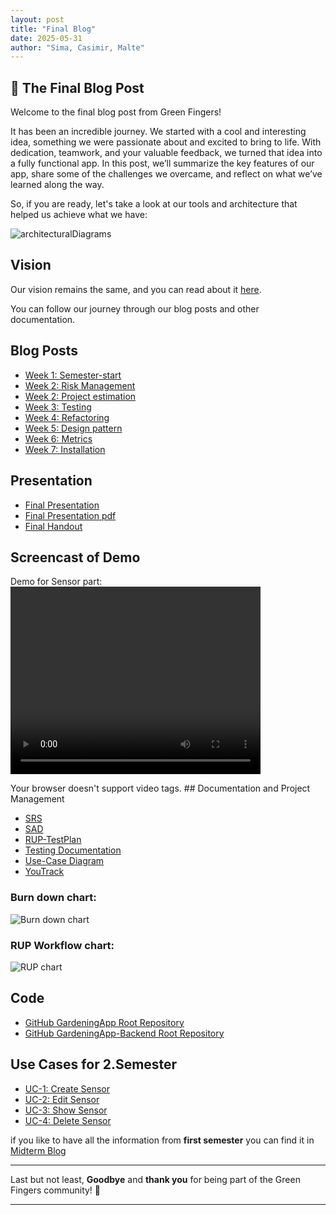 ```yaml
---
layout: post
title: "Final Blog"
date: 2025-05-31
author: "Sima, Casimir, Malte"
---
```


## 🌿 The Final Blog Post

Welcome to the final blog post from Green Fingers!

It has been an incredible journey. We started with a cool and interesting idea, something we were passionate about and excited to bring to life. With dedication, teamwork, and your valuable feedback, we turned that idea into a fully functional app.
In this post, we’ll summarize the key features of our app, share some of the challenges we overcame, and reflect on what we’ve learned along the way.

So, if you are ready, let's take a look at our tools and architecture that helped us achieve what we have:

![architecturalDiagrams](/gardeningApp/assets/svg/architecturalDiagrams/mvcDiagram.drawio.svg)

## Vision

Our vision remains the same, and you can read about it [here](https://github.com/DHBW-Malte/gardeningApp/blob/main/docs/_posts/2024-09-13-our-vision.md).

You can follow our journey through our blog posts and other documentation.

## Blog Posts

- [Week 1: Semester-start](https://green-fingers-app.github.io/gardeningApp/2025/03/17/semester-start.html)
- [Week 2: Risk Management](https://green-fingers-app.github.io/gardeningApp/2025/03/17/risk-management.html)
- [Week 2: Project estimation](https://green-fingers-app.github.io/gardeningApp/2025/04/03/project-Estimations.html)
- [Week 3: Testing](https://green-fingers-app.github.io/gardeningApp/2025/04/13/first-testing.html)
- [Week 4: Refactoring](https://green-fingers-app.github.io/gardeningApp/2025/04/21/refactoring.html)
- [Week 5: Design pattern](https://green-fingers-app.github.io/gardeningApp/2025/04/29/design-pattern.html)
- [Week 6: Metrics](https://green-fingers-app.github.io/gardeningApp/2025/04/29/metrics.html)
- [Week 7: Installation](https://green-fingers-app.github.io/gardeningApp/2025/05/21/intallation.html)

## Presentation

- [Final Presentation](https://www.canva.com/design/DAGXC7qQKaw/PY_NnTJKMmW0Z6hXiRpfRw/edit?utm_content=DAGXC7qQKaw&utm_campaign=designshare&utm_medium=link2&utm_source=sharebutton)
- [Final Presentation pdf](https://github.com/Green-Fingers-App/gardeningApp/tree/main/docs/final/GreenFingers.pdf)
- [Final Handout](https://github.com/Green-Fingers-App/gardeningApp/tree/main/docs/final/GreenFingers_HandOut_EndPresentation.pdf)

## Screencast of Demo

Demo for Sensor part:
<video width="400" height="300" controls>

  <source src="/gardeningApp/assets/screencasts/Sensor.mp4" type="video/mp4">
  Your browser doesn't support video tags.
</video>
## Documentation and Project Management

- [SRS](https://github.com/Green-Fingers-App/gardeningApp/tree/main/green-fingers/docs/SoftwareRequirementsSpecification.md)
- [SAD](https://github.com/Green-Fingers-App/gardeningApp/tree/main/green-fingers/docs/SoftwareArchitectureDocument.md)
- [RUP-TestPlan](https://github.com/Green-Fingers-App/gardeningApp/blob/main/green-fingers/docs/RUPTestPlan.md)
- [Testing Documentation](https://github.com/Green-Fingers-App/gardeningApp/blob/main/green-fingers/docs/TestingDocumentation.md)
- [Use-Case Diagram](../../docs/assets/svg/GreenFingersUsecases.drawio.svg)
- [YouTrack](https://dhbw-malte.youtrack.cloud/dashboard?id=207-15)

### Burn down chart:
![Burn down chart](/gardeningApp/final/burndown.png)

### RUP Workflow chart:
![RUP chart](/gardeningApp/final/RUPChart.png)

## Code

- [GitHub GardeningApp Root Repository](https://github.com/Green-Fingers-App/gardeningApp.git)
- [GitHub GardeningApp-Backend Root Repository](https://github.com/Green-Fingers-App/gardeningApp-backend.git)

## Use Cases for 2.Semester

- [UC-1: Create Sensor](https://github.com/Green-Fingers-App/gardeningApp/blob/main/docs/usecases/CRUD-Sensor/addSensor.md)
- [UC-2: Edit Sensor](https://github.com/DHBW-Malte/gardeningApp/blob/main/docs/usecases/CRUD-User/updateUser.md)
- [UC-3: Show Sensor](https://github.com/Green-Fingers-App/gardeningApp/blob/main/docs/usecases/CRUD-Sensor/showSensor.md)
- [UC-4: Delete Sensor](https://github.com/Green-Fingers-App/gardeningApp/blob/main/docs/usecases/CRUD-Sensor/deleteSensor.md)

if you like to have all the information from **first semester** you can find it in [Midterm Blog](https://github.com/Green-Fingers-App/gardeningApp/tree/main/docs/_posts/2024-11-20-Midterm-Blog.md)

---

Last but not least, **Goodbye** and **thank you** for being part of the Green Fingers community! 🌱

---
